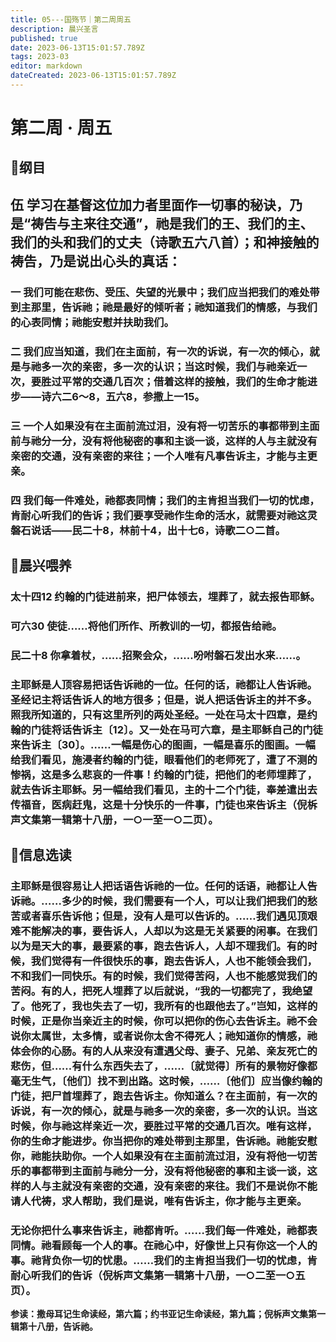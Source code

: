 ```yaml
---
title: 05---国殇节｜第二周周五
description: 晨兴圣言
published: true
date: 2023-06-13T15:01:57.789Z
tags: 2023-03
editor: markdown
dateCreated: 2023-06-13T15:01:57.789Z
---
```


# 第二周 · 周五
## 📖纲目

## 伍	学习在基督这位加力者里面作一切事的秘诀，乃是“祷告与主来往交通”，祂是我们的王、我们的主、我们的头和我们的丈夫（诗歌五六八首）；和神接触的祷告，乃是说出心头的真话：

### 一	我们可能在悲伤、受压、失望的光景中；我们应当把我们的难处带到主那里，告诉祂；祂是最好的倾听者；祂知道我们的情感，与我们的心表同情；祂能安慰并扶助我们。

### 二	我们应当知道，我们在主面前，有一次的诉说，有一次的倾心，就是与祂多一次的亲密，多一次的认识；当这时候，我们与祂亲近一次，要胜过平常的交通几百次；借着这样的接触，我们的生命才能进步——诗六二6～8，五六8，参撒上一15。

### 三	一个人如果没有在主面前流过泪，没有将一切苦乐的事都带到主面前与祂分一分，没有将他秘密的事和主谈一谈，这样的人与主就没有亲密的交通，没有亲密的来往；一个人唯有凡事告诉主，才能与主更亲。

### 四	我们每一件难处，祂都表同情；我们的主肯担当我们一切的忧虑，肯耐心听我们的告诉；我们要享受祂作生命的活水，就需要对祂这灵磐石说话——民二十8，林前十4，出十七6，诗歌二○二首。

## 📖晨兴喂养

### 太十四12    约翰的门徒进前来，把尸体领去，埋葬了，就去报告耶稣。

### 可六30    使徒……将他们所作、所教训的一切，都报告给祂。

### 民二十8    你拿着杖，……招聚会众，……吩咐磐石发出水来……。

### 主耶稣是人顶容易把话告诉祂的一位。任何的话，祂都让人告诉祂。圣经记主将话告诉人的地方很多；但是，说人把话告诉主的并不多。照我所知道的，只有这里所列的两处圣经。一处在马太十四章，是约翰的门徒将话告诉主〔12〕。又一处在马可六章，是主耶稣自己的门徒来告诉主〔30〕。……一幅是伤心的图画，一幅是喜乐的图画。一幅给我们看见，施浸者约翰的门徒，眼看他们的老师死了，遭了不测的惨祸，这是多么悲哀的一件事！约翰的门徒，把他们的老师埋葬了，就去告诉主耶稣。另一幅给我们看见，主的十二个门徒，奉差遣出去传福音，医病赶鬼，这是十分快乐的一件事，门徒也来告诉主（倪柝声文集第一辑第十八册，一○一至一○二页）。

## 📖信息选读

### 主耶稣是很容易让人把话语告诉祂的一位。任何的话语，祂都让人告诉祂。……多少的时候，我们需要有一个人，可以让我们把我们的愁苦或者喜乐告诉他；但是，没有人是可以告诉的。……我们遇见顶艰难不能解决的事，要告诉人，人却以为这是无关紧要的闲事。在我们以为是天大的事，最要紧的事，跑去告诉人，人却不理我们。有的时候，我们觉得有一件很快乐的事，跑去告诉人，人也不能领会我们，不和我们一同快乐。有的时候，我们觉得苦闷，人也不能感觉我们的苦闷。有的人，把死人埋葬了以后就说，“我的一切都完了，我绝望了。他死了，我也失去了一切，我所有的也跟他去了。”岂知，这样的时候，正是你当亲近主的时候，你可以把你的伤心去告诉主。祂不会说你太属世，太多情，或者说你太舍不得死人；祂知道你的情感，祂体会你的心肠。有的人从来没有遭遇父母、妻子、兄弟、亲友死亡的悲伤，但……有什么东西失去了，……〔就觉得〕所有的景物好像都毫无生气，〔他们〕找不到出路。这时候，……〔他们〕应当像约翰的门徒，把尸首埋葬了，跑去告诉主。你知道么？在主面前，有一次的诉说，有一次的倾心，就是与祂多一次的亲密，多一次的认识。当这时候，你与祂这样亲近一次，要胜过平常的交通几百次。唯有这样，你的生命才能进步。你当把你的难处带到主那里，告诉祂。祂能安慰你，祂能扶助你。一个人如果没有在主面前流过泪，没有将他一切苦乐的事都带到主面前与祂分一分，没有将他秘密的事和主谈一谈，这样的人与主就没有亲密的交通，没有亲密的来往。我们不是说你不能请人代祷，求人帮助，我们是说，唯有告诉主，你才能与主更亲。

### 无论你把什么事来告诉主，祂都肯听。……我们每一件难处，祂都表同情。祂看顾每一个人的事。在祂心中，好像世上只有你这一个人的事。祂背负你一切的忧患。……我们的主肯担当我们一切的忧虑，肯耐心听我们的告诉（倪柝声文集第一辑第十八册，一○二至一○五页）。

**参读：撒母耳记生命读经，第六篇；约书亚记生命读经，第九篇；倪柝声文集第一辑第十八册，告诉祂。**
<!-- Google tag (gtag.js) -->
<script async src="https://www.googletagmanager.com/gtag/js?id=G-1P8709Z16T"></script>
<script>
  window.dataLayer = window.dataLayer || [];
  function gtag(){dataLayer.push(arguments);}
  gtag('js', new Date());

  gtag('config', 'G-1P8709Z16T');
</script>
